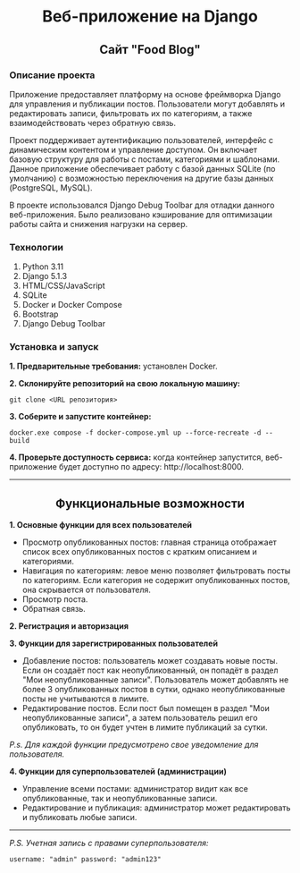 <h1 align="center">Веб-приложение на Django</h1>

<h2 align="center">Сайт "Food Blog"</h2>

<h3 align="left">Описание проекта</h3>

Приложение предоставляет платформу на основе фреймворка Django для управления и публикации постов. 
Пользователи могут добавлять и редактировать записи, фильтровать их по категориям, 
а также взаимодействовать через обратную связь.

Проект поддерживает аутентификацию пользователей, интерфейс с динамическим контентом и управление доступом. 
Он включает базовую структуру для работы с постами, категориями и шаблонами.
Данное приложение обеспечивает работу с базой данных SQLite (по умолчанию) 
с возможностью переключения на другие базы данных (PostgreSQL, MySQL).

В проекте использовался Django Debug Toolbar для отладки данного веб-приложения. Было реализовано кэширование 
для оптимизации работы сайта и снижения нагрузки на сервер.


<h3 align="left">Технологии</h3>

1. Python 3.11
2. Django 5.1.3
3. HTML/CSS/JavaScript
4. SQLite
5. Docker и Docker Compose
6. Bootstrap
7. Django Debug Toolbar

<h3 align="left">Установка и запуск</h3>

**1. Предварительные требования:** установлен Docker.

**2. Склонируйте репозиторий на свою локальную машину:**

```
git clone <URL репозитория>
```

**3. Соберите и запустите контейнер:**

```
docker.exe compose -f docker-compose.yml up --force-recreate -d --build
```

**4. Проверьте доступность сервиса:** когда контейнер запустится, веб-приложение будет доступно 
по адресу: http://localhost:8000.

<hr>

<h2 align="center">Функциональные возможности</h2>

**1. Основные функции для всех пользователей**

- Просмотр опубликованных постов: главная страница отображает список всех опубликованных 
постов с кратким описанием и категориями. 
- Навигация по категориям: левое меню позволяет фильтровать посты по категориям. 
Если категория не содержит опубликованных постов, она скрывается от пользователя. 
- Просмотр поста. 
- Обратная связь.

**2. Регистрация и авторизация**

**3. Функции для зарегистрированных пользователей**

- Добавление постов: пользователь может создавать новые посты. Если он создаёт пост как 
неопубликованный, он попадёт в раздел "Мои неопубликованные записи". Пользователь может добавлять 
не более 3 опубликованных постов в сутки, однако неопубликованные посты не учитываются в лимите.
- Редактирование постов. Если пост был помещен в раздел "Мои неопубликованные записи", а затем пользователь 
решил его опубликовать, то он будет учтен в лимите публикаций за сутки.

_P.s. Для каждой функции предусмотрено свое уведомление для пользователя._

**4. Функции для суперпользователей (администрации)**

- Управление всеми постами: администратор видит как все опубликованные, так и неопубликованные записи.
- Редактирование и публикация: администратор может редактировать и публиковать любые записи.

<hr>

_P.S. Учетная запись с правами суперпользователя:_
```
username: "admin" password: "admin123"
```
